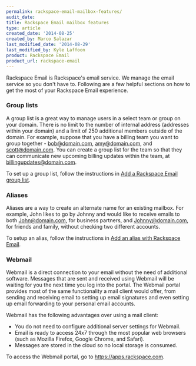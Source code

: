 ```yaml
---
permalink: rackspace-email-mailbox-features/
audit_date:
title: Rackspace Email mailbox features
type: article
created_date: '2014-08-25'
created_by: Marco Salazar
last_modified_date: '2014-08-29'
last_modified_by: Kyle Laffoon
product: Rackspace Email
product_url: rackspace-email
---
```


Rackspace Email is Rackspace's email service. We manage the
email service so you don't have to. Following are a few helpful sections on
how to get the most of your Rackspace Email experience.

### Group lists

A group list is a great way to manage users in a select team or group on
your domain. There is no limit to the number of internal address
(addresses within your domain) and a limit of 250 additional members
outside of the domain. For example, suppose that you have a billing team you want to
group together - bob@domain.com, amy@domain.com, and scott@domain.com. You
can create a group list for the team so that they can communicate new
upcoming billing updates within the team, at billingupdates@domain.com.

To set up a group list, follow the instructions in [Add a Rackspace Email group list](/how-to/adding-a-rackspace-email-group-list).

### Aliases

Aliases are a way to create an alternate name for an existing mailbox.
For example, John likes to go by Johnny and would like to receive emails to both
John@domain.com, for business partners, and Johnny@domain.com, for
friends and family, without checking two different accounts.

To setup an alias, follow the instructions in [Add an alias with Rackspace Email](/how-to/adding-an-alias-with-rackspace-email).

### Webmail

Webmail is a direct connection to your email without the need of
additional software. Messages that are sent and received using Webmail will be
waiting for you the next time you log into the portal. The Webmail
portal provides most of the same functionality a mail client would offer,
from sending and receiving email to setting up email signatures and even
setting up email forwarding to your personal email accounts.

Webmail has the following advantages over using a mail client:

- You do not need to configure additional server settings for Webmail.
- Email is ready to access 24x7 through the most popular web browsers (such as Mozilla Firefox, Google Chrome, and Safari).
- Messages are stored in the cloud so no local storage is consumed.

To access the Webmail portal, go to <https://apps.rackspace.com>.
